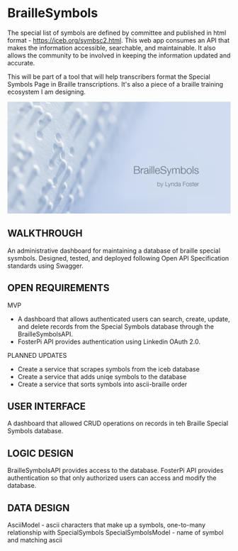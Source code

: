 # BrailleSymbols

The special list of symbols are defined by committee and published in html format - https://iceb.org/symbsc2.html. This web app consumes an API that makes the information accessible, searchable, and maintainable. It also allows the community to be involved in keeping the information updated and accurate. 

This will be part of a tool that will help transcribers format the Special Symbols Page in Braille transcriptions. It's also a piece of a braille training ecosystem I am designing. 

![My App](./app.png)

## WALKTHROUGH
An administrative dashboard for maintaining a database of braille special sysmbols. Designed, tested, and deployed following Open API Specification standards using Swagger. 

## OPEN REQUIREMENTS

MVP 
- A dashboard that allows authenticated users can search, create, update, and delete records from the Special Symbols database through the BrailleSymbolsAPI. 
- FosterPi API provides authentication using Linkedin OAuth 2.0. 

PLANNED UPDATES
- Create a service that scrapes symbols from the iceb database
- Create a service that adds uniqe symbols to the database
- Create a service that sorts symbols into ascii-braille order

## USER INTERFACE
A dashboard that allowed CRUD operations on records in teh Braille Special Symbols database. 

## LOGIC DESIGN
BrailleSymbolsAPI provides access to the database.
FosterPi API provides authentication so that only authorized users can access and modify the database.

## DATA DESIGN
AsciiModel - ascii characters that make up a symbols, one-to-many relationship with SpecialSymbols
SpecialSymbolsModel - name of symbol and matching ascii


